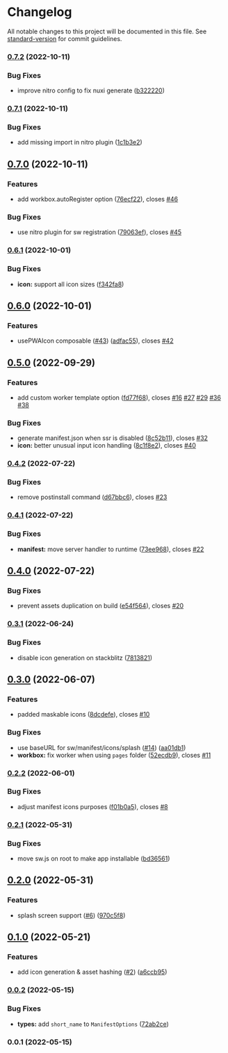 # Changelog

All notable changes to this project will be documented in this file. See [standard-version](https://github.com/conventional-changelog/standard-version) for commit guidelines.

### [0.7.2](https://github.com/kevinmarrec/nuxt-pwa-module/compare/v0.7.1...v0.7.2) (2022-10-11)


### Bug Fixes

* improve nitro config to fix nuxi generate ([b322220](https://github.com/kevinmarrec/nuxt-pwa-module/commit/b32222037915a8f060122fea686b80bb7904607f))

### [0.7.1](https://github.com/kevinmarrec/nuxt-pwa-module/compare/v0.7.0...v0.7.1) (2022-10-11)


### Bug Fixes

* add missing import in nitro plugin ([1c1b3e2](https://github.com/kevinmarrec/nuxt-pwa-module/commit/1c1b3e225c0a7bfa4cfb4ae526a8cb30dd213728))

## [0.7.0](https://github.com/kevinmarrec/nuxt-pwa-module/compare/v0.6.1...v0.7.0) (2022-10-11)


### Features

* add workbox.autoRegister option ([76ecf22](https://github.com/kevinmarrec/nuxt-pwa-module/commit/76ecf22f24bc4a07a14ac62b92611a91cf2ea2eb)), closes [#46](https://github.com/kevinmarrec/nuxt-pwa-module/issues/46)


### Bug Fixes

* use nitro plugin for sw registration ([79063ef](https://github.com/kevinmarrec/nuxt-pwa-module/commit/79063ef2312e05bbac4e3a1247d367392176a055)), closes [#45](https://github.com/kevinmarrec/nuxt-pwa-module/issues/45)

### [0.6.1](https://github.com/kevinmarrec/nuxt-pwa-module/compare/v0.6.0...v0.6.1) (2022-10-01)


### Bug Fixes

* **icon:** support all icon sizes ([f342fa8](https://github.com/kevinmarrec/nuxt-pwa-module/commit/f342fa895110ad4525c8e46a9ca5574413dc4b15))

## [0.6.0](https://github.com/kevinmarrec/nuxt-pwa-module/compare/v0.5.0...v0.6.0) (2022-10-01)


### Features

* usePWAIcon composable  ([#43](https://github.com/kevinmarrec/nuxt-pwa-module/issues/43)) ([adfac55](https://github.com/kevinmarrec/nuxt-pwa-module/commit/adfac557535b7d6b7b81939cf12ba8b08839f4c3)), closes [#42](https://github.com/kevinmarrec/nuxt-pwa-module/issues/42)

## [0.5.0](https://github.com/kevinmarrec/nuxt-pwa-module/compare/v0.4.2...v0.5.0) (2022-09-29)


### Features

* add custom worker template option ([fd77f68](https://github.com/kevinmarrec/nuxt-pwa-module/commit/fd77f68dd19ee793c7b563e3fa6016b77d18ac9c)), closes [#16](https://github.com/kevinmarrec/nuxt-pwa-module/issues/16) [#27](https://github.com/kevinmarrec/nuxt-pwa-module/issues/27) [#29](https://github.com/kevinmarrec/nuxt-pwa-module/issues/29) [#36](https://github.com/kevinmarrec/nuxt-pwa-module/issues/36) [#38](https://github.com/kevinmarrec/nuxt-pwa-module/issues/38)


### Bug Fixes

* generate manifest.json when ssr is disabled ([8c52b11](https://github.com/kevinmarrec/nuxt-pwa-module/commit/8c52b1103d1c47c27fd3016026ba48a86ea16578)), closes [#32](https://github.com/kevinmarrec/nuxt-pwa-module/issues/32)
* **icon:** better unusual input icon handling ([8c1f8e2](https://github.com/kevinmarrec/nuxt-pwa-module/commit/8c1f8e2c715ca1416d5d3c6d4a7059fe49f8a99b)), closes [#40](https://github.com/kevinmarrec/nuxt-pwa-module/issues/40)

### [0.4.2](https://github.com/kevinmarrec/nuxt-pwa-module/compare/v0.4.1...v0.4.2) (2022-07-22)


### Bug Fixes

* remove postinstall command ([d67bbc6](https://github.com/kevinmarrec/nuxt-pwa-module/commit/d67bbc6b4cc2bf1e6fc1fa43523c5301fee19907)), closes [#23](https://github.com/kevinmarrec/nuxt-pwa-module/issues/23)

### [0.4.1](https://github.com/kevinmarrec/nuxt-pwa-module/compare/v0.4.0...v0.4.1) (2022-07-22)


### Bug Fixes

* **manifest:** move server handler to runtime ([73ee968](https://github.com/kevinmarrec/nuxt-pwa-module/commit/73ee9689ae0114d0b4f3779b2c26e58b97900bd0)), closes [#22](https://github.com/kevinmarrec/nuxt-pwa-module/issues/22)

## [0.4.0](https://github.com/kevinmarrec/nuxt-pwa-module/compare/v0.3.1...v0.4.0) (2022-07-22)


### Bug Fixes

* prevent assets duplication on build ([e54f564](https://github.com/kevinmarrec/nuxt-pwa-module/commit/e54f5648630ca2157f14c9dd138ae0f89f193ffb)), closes [#20](https://github.com/kevinmarrec/nuxt-pwa-module/issues/20)

### [0.3.1](https://github.com/kevinmarrec/nuxt-pwa-module/compare/v0.3.0...v0.3.1) (2022-06-24)


### Bug Fixes

* disable icon generation on stackblitz ([7813821](https://github.com/kevinmarrec/nuxt-pwa-module/commit/781382127e7773f7362d1c5f44bc4425d59a30d2))

## [0.3.0](https://github.com/kevinmarrec/nuxt-pwa-module/compare/v0.2.2...v0.3.0) (2022-06-07)


### Features

* padded maskable icons ([8dcdefe](https://github.com/kevinmarrec/nuxt-pwa-module/commit/8dcdefe5e9bf71f64349ac4627e61e75cc96093c)), closes [#10](https://github.com/kevinmarrec/nuxt-pwa-module/issues/10)


### Bug Fixes

* use baseURL for sw/manifest/icons/splash ([#14](https://github.com/kevinmarrec/nuxt-pwa-module/issues/14)) ([aa01db1](https://github.com/kevinmarrec/nuxt-pwa-module/commit/aa01db1679eee3141d8576b24a62b3779f99960e))
* **workbox:** fix worker when using `pages` folder ([52ecdb9](https://github.com/kevinmarrec/nuxt-pwa-module/commit/52ecdb9e420bbd596389ca7bb5533ca4a10d1e32)), closes [#11](https://github.com/kevinmarrec/nuxt-pwa-module/issues/11)

### [0.2.2](https://github.com/kevinmarrec/nuxt-pwa-module/compare/v0.2.1...v0.2.2) (2022-06-01)


### Bug Fixes

* adjust manifest icons purposes ([f01b0a5](https://github.com/kevinmarrec/nuxt-pwa-module/commit/f01b0a5099bf78731d0e7195b4bb0d093fce97ea)), closes [#8](https://github.com/kevinmarrec/nuxt-pwa-module/issues/8)

### [0.2.1](https://github.com/kevinmarrec/nuxt-pwa-module/compare/v0.2.0...v0.2.1) (2022-05-31)


### Bug Fixes

* move sw.js on root to make app installable ([bd36561](https://github.com/kevinmarrec/nuxt-pwa-module/commit/bd365611833ea9db4e2e03066fd70322da158288))

## [0.2.0](https://github.com/kevinmarrec/nuxt-pwa-module/compare/v0.1.0...v0.2.0) (2022-05-31)


### Features

* splash screen support ([#6](https://github.com/kevinmarrec/nuxt-pwa-module/issues/6)) ([970c5f8](https://github.com/kevinmarrec/nuxt-pwa-module/commit/970c5f89a7b6564580b36ee61052caeeeb0fb6ad))

## [0.1.0](https://github.com/kevinmarrec/nuxt-pwa-module/compare/v0.0.2...v0.1.0) (2022-05-21)


### Features

* add icon generation & asset hashing ([#2](https://github.com/kevinmarrec/nuxt-pwa-module/issues/2)) ([a6ccb95](https://github.com/kevinmarrec/nuxt-pwa-module/commit/a6ccb95a74c94fd7b8b558046274b8f4406bbf6c))

### [0.0.2](https://github.com/kevinmarrec/nuxt-pwa-module/compare/v0.0.1...v0.0.2) (2022-05-15)


### Bug Fixes

* **types:** add `short_name` to `ManifestOptions` ([72ab2ce](https://github.com/kevinmarrec/nuxt-pwa-module/commit/72ab2ce7a95773e2af0568015d6b2d92afd9b191))

### 0.0.1 (2022-05-15)
